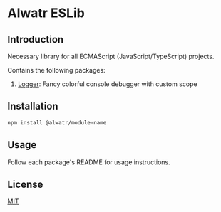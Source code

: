 # Alwatr ESLib

## Introduction

Necessary library for all ECMAScript (JavaScript/TypeScript) projects.

Contains the following packages:

1. [Logger](./packages/logger): Fancy colorful console debugger with custom scope

<!-- @TODO: update this list-->

## Installation

```bash
npm install @alwatr/module-name
```

## Usage

Follow each package's README for usage instructions.

## License

[MIT](./LICENSE)
